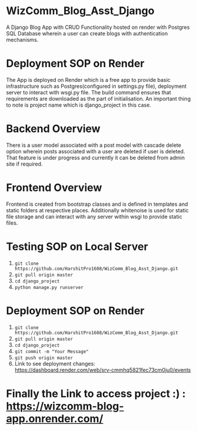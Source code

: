 # WizComm_Blog_Asst_Django
A Django Blog App with CRUD Functionality hosted on render with Postgres SQL Database wherein a user can create blogs with authentication mechanisms. 

# Deployment SOP on Render
The App is deployed on Render which is a free app to provide basic infrastructure such as Postgres(configured in settings.py file), deployment server to interact with wsgi.py file. The build command ensures that requirements are downloaded as the part of initialisation. An important thing to note is project name which is django_project in this case.

# Backend Overview
There is a user model associated with a post model with cascade delete option wherein posts associated with a user are deleted if user is deleted. That feature is under progress and currently it can be deleted from admin site if required.

# Frontend Overview
Frontend is created from bootstrap classes and is defined in templates and static folders at respective places. Additionally whitenoise is used for static file storage and can interact with any server within wsgi to provide static files.

# Testing SOP on Local Server

1. `git clone https://github.com/HarshitPro1608/WizComm_Blog_Asst_Django.git`
2. `git pull origin master`
3. `cd django_project`
4. `python manage.py runserver`

# Deployment SOP on Render

1. `git clone https://github.com/HarshitPro1608/WizComm_Blog_Asst_Django.git`
2. `git pull origin master`
3. `cd django_project`
4. `git commit -m "Your Message"`
5. `git push origin master`
6. Link to see deployment changes: https://dashboard.render.com/web/srv-cmmhq5821fec73cm0ju0/events

# Finally the Link to access project :) : https://wizcomm-blog-app.onrender.com/
